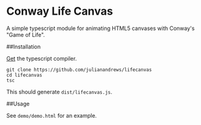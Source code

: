 # Conway Life Canvas

A simple typescript module for animating HTML5 canvases with Conway's "Game
of Life".

##Installation

[Get](https://www.typescriptlang.org/index.html#download-links) the
typescript compiler.

```
git clone https://github.com/julianandrews/lifecanvas
cd lifecanvas
tsc
```

This should generate `dist/lifecanvas.js`.

##Usage

See `demo/demo.html` for an example.
